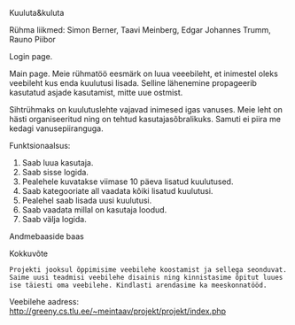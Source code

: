 Kuuluta&kuluta

Rühma liikmed: Simon Berner, Taavi Meinberg, Edgar Johannes Trumm, Rauno Piibor
 
Login page.
 
Main page.
Meie rühmatöö eesmärk on luua veeebileht, et inimestel oleks veebileht kus enda kuulutusi lisada. Selline lähenemine propageerib kasutatud asjade kasutamist, mitte uue ostmist. 

Sihtrühmaks on kuulutuslehte vajavad inimesed igas vanuses. Meie leht on hästi organiseeritud ning on tehtud kasutajasõbralikuks. Samuti ei piira me kedagi vanusepiiranguga.

Funktsionaalsus:
1.	Saab luua kasutaja.
2.	Saab sisse logida.
3.	Pealehele kuvatakse viimase 10 päeva lisatud kuulutused.
4.	Saab kategooriate all vaadata kõiki lisatud kuulutusi.
5.	Pealehel saab lisada uusi kuulutusi.
6.	Saab vaadata millal on kasutaja loodud.
7.	Saab välja logida.

 
Andmebaaside baas


Kokkuvõte
	
	Projekti jooksul õppimisime veebilehe koostamist ja sellega seonduvat. Saime uusi teadmisi veebilehe disainis ning kinnistasime õpitut luues ise täiesti oma veebilehe. Kindlasti arendasime ka meeskonnatööd. 

Veebilehe aadress: http://greeny.cs.tlu.ee/~meintaav/projekt/projekt/index.php
